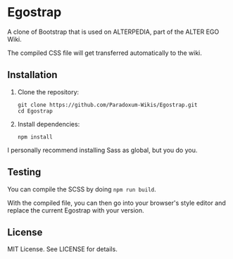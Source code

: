 # Egostrap

A clone of Bootstrap that is used on ALTERPEDIA, part of the ALTER EGO Wiki.

The compiled CSS file will get transferred automatically to the wiki.

## Installation

1. Clone the repository:
   ```
   git clone https://github.com/Paradoxum-Wikis/Egostrap.git
   cd Egostrap
   ```

2. Install dependencies:
   ```
   npm install
   ```

I personally recommend installing Sass as global, but you do you.

## Testing

You can compile the SCSS by doing ```npm run build```.

With the compiled file, you can then go into your browser's style editor and replace the current Egostrap with your version.

## License

MIT License. See LICENSE for details.